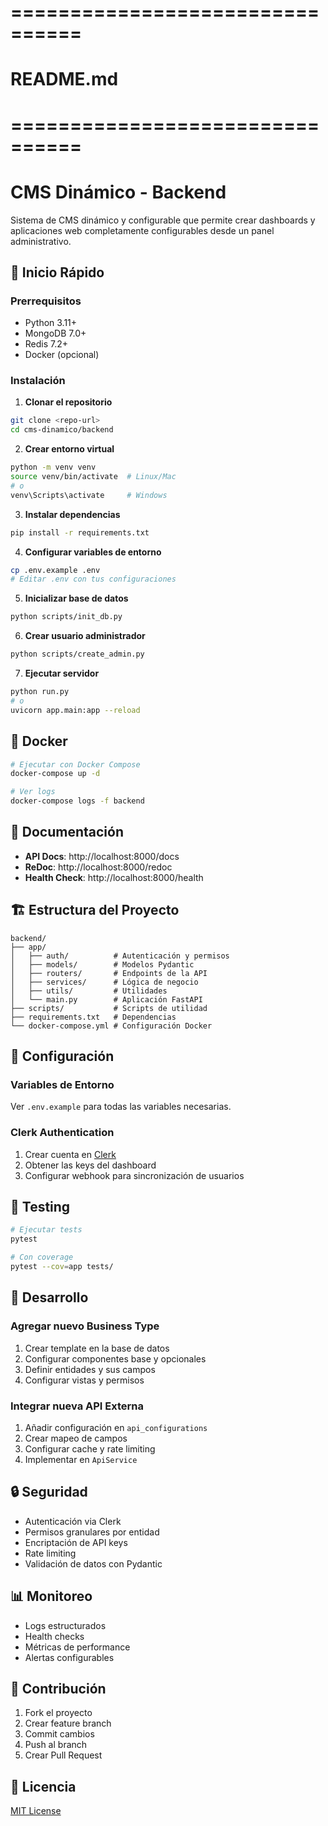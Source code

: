 # ================================
# README.md
# ================================

# CMS Dinámico - Backend

Sistema de CMS dinámico y configurable que permite crear dashboards y aplicaciones web completamente configurables desde un panel administrativo.

## 🚀 Inicio Rápido

### Prerrequisitos

- Python 3.11+
- MongoDB 7.0+
- Redis 7.2+
- Docker (opcional)

### Instalación

1. **Clonar el repositorio**
```bash
git clone <repo-url>
cd cms-dinamico/backend
```

2. **Crear entorno virtual**
```bash
python -m venv venv
source venv/bin/activate  # Linux/Mac
# o
venv\Scripts\activate     # Windows
```

3. **Instalar dependencias**
```bash
pip install -r requirements.txt
```

4. **Configurar variables de entorno**
```bash
cp .env.example .env
# Editar .env con tus configuraciones
```

5. **Inicializar base de datos**
```bash
python scripts/init_db.py
```

6. **Crear usuario administrador**
```bash
python scripts/create_admin.py
```

7. **Ejecutar servidor**
```bash
python run.py
# o
uvicorn app.main:app --reload
```

## 🐳 Docker

```bash
# Ejecutar con Docker Compose
docker-compose up -d

# Ver logs
docker-compose logs -f backend
```

## 📖 Documentación

- **API Docs**: http://localhost:8000/docs
- **ReDoc**: http://localhost:8000/redoc
- **Health Check**: http://localhost:8000/health

## 🏗️ Estructura del Proyecto

```
backend/
├── app/
│   ├── auth/          # Autenticación y permisos
│   ├── models/        # Modelos Pydantic
│   ├── routers/       # Endpoints de la API
│   ├── services/      # Lógica de negocio
│   ├── utils/         # Utilidades
│   └── main.py        # Aplicación FastAPI
├── scripts/           # Scripts de utilidad
├── requirements.txt   # Dependencias
└── docker-compose.yml # Configuración Docker
```

## 🔧 Configuración

### Variables de Entorno

Ver `.env.example` para todas las variables necesarias.

### Clerk Authentication

1. Crear cuenta en [Clerk](https://clerk.dev)
2. Obtener las keys del dashboard
3. Configurar webhook para sincronización de usuarios

## 🧪 Testing

```bash
# Ejecutar tests
pytest

# Con coverage
pytest --cov=app tests/
```

## 📝 Desarrollo

### Agregar nuevo Business Type

1. Crear template en la base de datos
2. Configurar componentes base y opcionales
3. Definir entidades y sus campos
4. Configurar vistas y permisos

### Integrar nueva API Externa

1. Añadir configuración en `api_configurations`
2. Crear mapeo de campos
3. Configurar cache y rate limiting
4. Implementar en `ApiService`

## 🔒 Seguridad

- Autenticación via Clerk
- Permisos granulares por entidad
- Encriptación de API keys
- Rate limiting
- Validación de datos con Pydantic

## 📊 Monitoreo

- Logs estructurados
- Health checks
- Métricas de performance
- Alertas configurables

## 🤝 Contribución

1. Fork el proyecto
2. Crear feature branch
3. Commit cambios
4. Push al branch
5. Crear Pull Request

## 📜 Licencia

[MIT License](LICENSE)